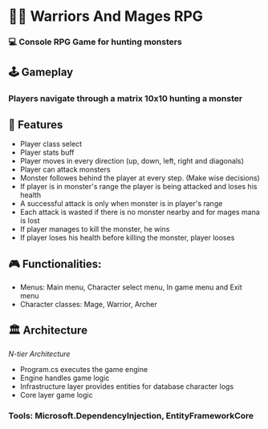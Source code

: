 # 🧙‍♂️ Warriors And Mages RPG
### 💻 Console RPG Game for hunting monsters

## 🕹️ Gameplay
### Players navigate through a matrix 10x10 hunting a monster

## 🎯 Features
- Player class select
- Player stats buff
- Player moves in every direction (up, down, left, right and diagonals)
- Player can attack monsters
- Monster followes behind the player at every step. (Make wise decisions)
- If player is in monster's range the player is being attacked and loses his health
- A successful attack is only when monster is in player's range
- Each attack is wasted if there is no monster nearby and for mages mana is lost
- If player manages to kill the monster, he wins
- If player loses his health before killing the monster, player looses

## 🎮 Functionalities:
- Menus: Main menu, Character select menu, In game menu and Exit menu
- Character classes: Mage, Warrior, Archer

## 🏛️ Architecture
*N-tier Architecture*

- Program.cs executes the game engine
- Engine handles game logic
- Infrastructure layer provides entities for database character logs
- Core layer game logic

### Tools: Microsoft.DependencyInjection, EntityFrameworkCore 
